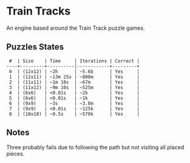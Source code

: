 # Train Tracks

An engine based around the Train Track puzzle games.

## Puzzles States

```
 #  | Size    | Time     | Iterations | Correct |
----+---------+----------|------------+---------+
 0  | (12x12) | ~2h      | ~5.6b      | Yes     |
 1  | (12x11) | ~13m 25s | ~800m      | Yes     |
 2  | (11x11) | ~1m 10s  | ~67m       | Yes     |
 3  | (11x12) | ~9m 10s  | ~525m      | Yes     |
 4  | (6x6)   | <0.01s   | ~2k        | Yes     |
 5  | (6x6)   | <0.01s   | ~1k        | Yes     |
 6  | (9x9)   | ~3s      | ~3.8m      | Yes     |
 7  | (9x9)   | <0.01s   | ~125k      | Yes     |
 8  | (10x10) | ~0.5s    | ~570k      | Yes     |
```

## Notes

Three probably fails due to following the path but not visiting all placed pieces.